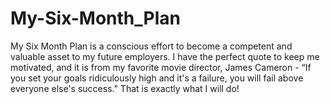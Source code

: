 # My-Six-Month_Plan
My Six Month Plan is a conscious effort to become a competent and valuable asset to my future employers. I have the perfect quote to keep me motivated, and it is from my favorite movie director, James Cameron - “If you set your goals ridiculously high and it's a failure, you will fail above everyone else's success." That is exactly what I will do!

